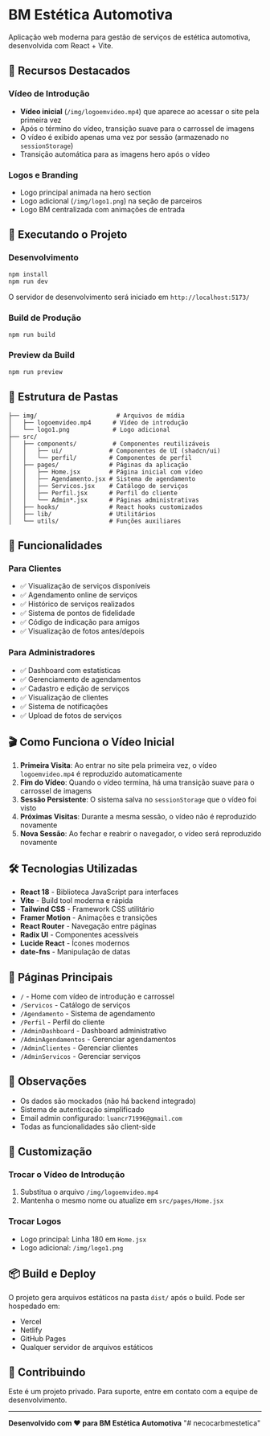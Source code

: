 # BM Estética Automotiva

Aplicação web moderna para gestão de serviços de estética automotiva, desenvolvida com React + Vite.

## 🎥 Recursos Destacados

### Vídeo de Introdução
- **Vídeo inicial** (`/img/logoemvideo.mp4`) que aparece ao acessar o site pela primeira vez
- Após o término do vídeo, transição suave para o carrossel de imagens
- O vídeo é exibido apenas uma vez por sessão (armazenado no `sessionStorage`)
- Transição automática para as imagens hero após o vídeo

### Logos e Branding
- Logo principal animada na hero section
- Logo adicional (`/img/logo1.png`) na seção de parceiros
- Logo BM centralizada com animações de entrada

## 🚀 Executando o Projeto

### Desenvolvimento
```bash
npm install
npm run dev
```

O servidor de desenvolvimento será iniciado em `http://localhost:5173/`

### Build de Produção
```bash
npm run build
```

### Preview da Build
```bash
npm run preview
```

## 📁 Estrutura de Pastas

```
├── img/                      # Arquivos de mídia
│   ├── logoemvideo.mp4      # Vídeo de introdução
│   └── logo1.png            # Logo adicional
├── src/
│   ├── components/          # Componentes reutilizáveis
│   │   ├── ui/             # Componentes de UI (shadcn/ui)
│   │   └── perfil/         # Componentes de perfil
│   ├── pages/              # Páginas da aplicação
│   │   ├── Home.jsx        # Página inicial com vídeo
│   │   ├── Agendamento.jsx # Sistema de agendamento
│   │   ├── Servicos.jsx    # Catálogo de serviços
│   │   ├── Perfil.jsx      # Perfil do cliente
│   │   └── Admin*.jsx      # Páginas administrativas
│   ├── hooks/              # React hooks customizados
│   ├── lib/                # Utilitários
│   └── utils/              # Funções auxiliares
```

## 🎨 Funcionalidades

### Para Clientes
- ✅ Visualização de serviços disponíveis
- ✅ Agendamento online de serviços
- ✅ Histórico de serviços realizados
- ✅ Sistema de pontos de fidelidade
- ✅ Código de indicação para amigos
- ✅ Visualização de fotos antes/depois

### Para Administradores
- ✅ Dashboard com estatísticas
- ✅ Gerenciamento de agendamentos
- ✅ Cadastro e edição de serviços
- ✅ Visualização de clientes
- ✅ Sistema de notificações
- ✅ Upload de fotos de serviços

## 🎬 Como Funciona o Vídeo Inicial

1. **Primeira Visita**: Ao entrar no site pela primeira vez, o vídeo `logoemvideo.mp4` é reproduzido automaticamente
2. **Fim do Vídeo**: Quando o vídeo termina, há uma transição suave para o carrossel de imagens
3. **Sessão Persistente**: O sistema salva no `sessionStorage` que o vídeo foi visto
4. **Próximas Visitas**: Durante a mesma sessão, o vídeo não é reproduzido novamente
5. **Nova Sessão**: Ao fechar e reabrir o navegador, o vídeo será reproduzido novamente

## 🛠️ Tecnologias Utilizadas

- **React 18** - Biblioteca JavaScript para interfaces
- **Vite** - Build tool moderna e rápida
- **Tailwind CSS** - Framework CSS utilitário
- **Framer Motion** - Animações e transições
- **React Router** - Navegação entre páginas
- **Radix UI** - Componentes acessíveis
- **Lucide React** - Ícones modernos
- **date-fns** - Manipulação de datas

## 🎯 Páginas Principais

- `/` - Home com vídeo de introdução e carrossel
- `/Servicos` - Catálogo de serviços
- `/Agendamento` - Sistema de agendamento
- `/Perfil` - Perfil do cliente
- `/AdminDashboard` - Dashboard administrativo
- `/AdminAgendamentos` - Gerenciar agendamentos
- `/AdminClientes` - Gerenciar clientes
- `/AdminServicos` - Gerenciar serviços

## 📝 Observações

- Os dados são mockados (não há backend integrado)
- Sistema de autenticação simplificado
- Email admin configurado: `luancr71996@gmail.com`
- Todas as funcionalidades são client-side

## 🎨 Customização

### Trocar o Vídeo de Introdução
1. Substitua o arquivo `/img/logoemvideo.mp4`
2. Mantenha o mesmo nome ou atualize em `src/pages/Home.jsx`

### Trocar Logos
- Logo principal: Linha 180 em `Home.jsx`
- Logo adicional: `/img/logo1.png`

## 📦 Build e Deploy

O projeto gera arquivos estáticos na pasta `dist/` após o build. Pode ser hospedado em:
- Vercel
- Netlify
- GitHub Pages
- Qualquer servidor de arquivos estáticos

## 🤝 Contribuindo

Este é um projeto privado. Para suporte, entre em contato com a equipe de desenvolvimento.

---

**Desenvolvido com ❤️ para BM Estética Automotiva**
"# necocarbmestetica" 
